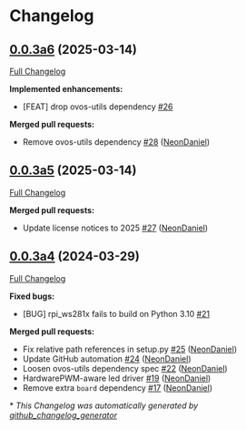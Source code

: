 # Changelog

## [0.0.3a6](https://github.com/NeonGeckoCom/sj201-interface/tree/0.0.3a6) (2025-03-14)

[Full Changelog](https://github.com/NeonGeckoCom/sj201-interface/compare/0.0.3a5...0.0.3a6)

**Implemented enhancements:**

- \[FEAT\] drop ovos-utils dependency [\#26](https://github.com/NeonGeckoCom/sj201-interface/issues/26)

**Merged pull requests:**

- Remove ovos-utils dependency [\#28](https://github.com/NeonGeckoCom/sj201-interface/pull/28) ([NeonDaniel](https://github.com/NeonDaniel))

## [0.0.3a5](https://github.com/NeonGeckoCom/sj201-interface/tree/0.0.3a5) (2025-03-14)

[Full Changelog](https://github.com/NeonGeckoCom/sj201-interface/compare/0.0.3a4...0.0.3a5)

**Merged pull requests:**

- Update license notices to 2025 [\#27](https://github.com/NeonGeckoCom/sj201-interface/pull/27) ([NeonDaniel](https://github.com/NeonDaniel))

## [0.0.3a4](https://github.com/NeonGeckoCom/sj201-interface/tree/0.0.3a4) (2024-03-29)

[Full Changelog](https://github.com/NeonGeckoCom/sj201-interface/compare/0.0.2...0.0.3a4)

**Fixed bugs:**

- \[BUG\] rpi\_ws281x fails to build on Python 3.10 [\#21](https://github.com/NeonGeckoCom/sj201-interface/issues/21)

**Merged pull requests:**

- Fix relative path references in setup.py [\#25](https://github.com/NeonGeckoCom/sj201-interface/pull/25) ([NeonDaniel](https://github.com/NeonDaniel))
- Update GitHub automation [\#24](https://github.com/NeonGeckoCom/sj201-interface/pull/24) ([NeonDaniel](https://github.com/NeonDaniel))
- Loosen ovos-utils dependency spec [\#22](https://github.com/NeonGeckoCom/sj201-interface/pull/22) ([NeonDaniel](https://github.com/NeonDaniel))
- HardwarePWM-aware led driver [\#19](https://github.com/NeonGeckoCom/sj201-interface/pull/19) ([NeonDaniel](https://github.com/NeonDaniel))
- Remove extra `board` dependency [\#17](https://github.com/NeonGeckoCom/sj201-interface/pull/17) ([NeonDaniel](https://github.com/NeonDaniel))



\* *This Changelog was automatically generated by [github_changelog_generator](https://github.com/github-changelog-generator/github-changelog-generator)*
